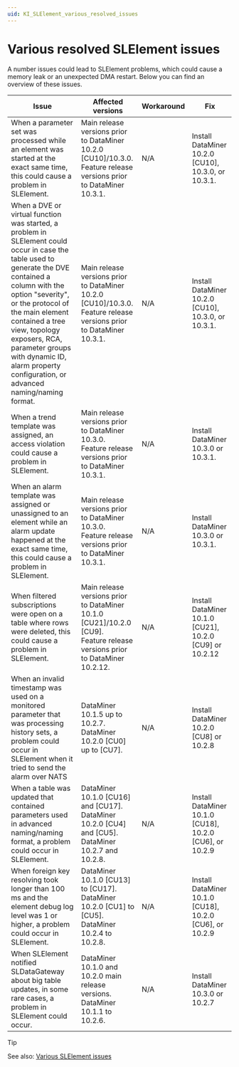 ```yaml
---
uid: KI_SLElement_various_resolved_issues
---
```


# Various resolved SLElement issues

A number issues could lead to SLElement problems, which could cause a memory leak or an unexpected DMA restart. Below you can find an overview of these issues.

| Issue | Affected versions | Workaround | Fix |
|--|--|--|--|
| When a parameter set was processed while an element was started at the exact same time, this could cause a problem in SLElement. <!-- RN 34899 --> | Main release versions prior to DataMiner 10.2.0 [CU10]/10.3.0.<br>Feature release versions prior to DataMiner 10.3.1. | N/A | Install DataMiner 10.2.0 [CU10], 10.3.0, or 10.3.1. |
| When a DVE or virtual function was started, a problem in SLElement could occur in case the table used to generate the DVE contained a column with the option "severity", or the protocol of the main element contained a tree view, topology exposers, RCA, parameter groups with dynamic ID, alarm property configuration, or advanced naming/naming format. <!-- RN 34861 --> | Main release versions prior to DataMiner 10.2.0 [CU10]/10.3.0.<br>Feature release versions prior to DataMiner 10.3.1. | N/A | Install DataMiner 10.2.0 [CU10], 10.3.0, or 10.3.1. |
| When a trend template was assigned, an access violation could cause a problem in SLElement. <!-- RN 34824 --> | Main release versions prior to DataMiner 10.3.0.<br>Feature release versions prior to DataMiner 10.3.1. | N/A | Install DataMiner 10.3.0 or 10.3.1. |
| When an alarm template was assigned or unassigned to an element while an alarm update happened at the exact same time, this could cause a problem in SLElement. <!-- RN 34813 --> | Main release versions prior to DataMiner 10.3.0.<br>Feature release versions prior to DataMiner 10.3.1. | N/A | Install DataMiner 10.3.0 or 10.3.1. |
| When filtered subscriptions were open on a table where rows were deleted, this could cause a problem in SLElement. <!-- RN 34578 --> | Main release versions prior to DataMiner 10.1.0 [CU21]/10.2.0 [CU9].<br>Feature release versions prior to DataMiner 10.2.12. | N/A | Install DataMiner 10.1.0 [CU21], 10.2.0 [CU9] or 10.2.12 |
| When an invalid timestamp was used on a monitored parameter that was processing history sets, a problem could occur in SLElement when it tried to send the alarm over NATS <!-- RN 33774/34378 --> | DataMiner 10.1.5 up to 10.2.7.<br>DataMiner 10.2.0 [CU0] up to [CU7]. | N/A | Install DataMiner 10.2.0 [CU8] or 10.2.8 |
| When a table was updated that contained parameters used in advanced naming/naming format, a problem could occur in SLElement. <!-- RN 34135 --> | DataMiner 10.1.0 [CU16] and [CU17].<br>DataMiner 10.2.0 [CU4] and [CU5].<br>DataMiner 10.2.7 and 10.2.8. | N/A | Install DataMiner 10.1.0 [CU18], 10.2.0 [CU6], or 10.2.9 |
| When foreign key resolving took longer than 100 ms and the element debug log level was 1 or higher, a problem could occur in SLElement. <!-- RN 33826 --> | DataMiner 10.1.0 [CU13] to [CU17].<br>DataMiner 10.2.0 [CU1] to [CU5].<br>DataMiner 10.2.4 to 10.2.8. | N/A | Install DataMiner 10.1.0 [CU18], 10.2.0 [CU6], or 10.2.9 |
| When SLElement notified SLDataGateway about big table updates, in some rare cases, a problem in SLElement could occur. <!-- RN 29987 --> | DataMiner 10.1.0 and 10.2.0 main release versions.<br>DataMiner 10.1.1 to 10.2.6. | N/A | Install DataMiner 10.3.0 or 10.2.7 |

> [!TIP]
> See also: [Various SLElement issues](xref:KI_SLElement_various_issues)
